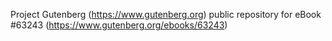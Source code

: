 Project Gutenberg (https://www.gutenberg.org) public repository for eBook #63243 (https://www.gutenberg.org/ebooks/63243)
